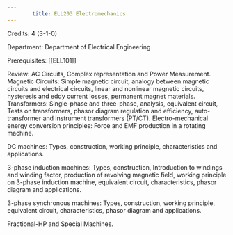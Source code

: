 ```yaml
---
        title: ELL203 Electromechanics
---
```

Credits: 4 (3-1-0)

Department: Department of Electrical Engineering

Prerequisites: [[ELL101]]

Review: AC Circuits, Complex representation and Power Measurement. Magnetic Circuits: Simple magnetic circuit, analogy between magnetic circuits and electrical circuits, linear and nonlinear magnetic circuits, hysteresis and eddy current losses, permanent magnet materials. Transformers: Single-phase and three-phase, analysis, equivalent circuit, Tests on transformers, phasor diagram regulation and efficiency, auto-transformer and instrument transformers (PT/CT). Electro-mechanical energy conversion principles: Force and EMF production in a rotating machine.

DC machines: Types, construction, working principle, characteristics and applications.

3-phase induction machines: Types, construction, Introduction to windings and winding factor, production of revolving magnetic field, working principle on 3-phase induction machine, equivalent circuit, characteristics, phasor diagram and applications.

3-phase synchronous machines: Types, construction, working principle, equivalent circuit, characteristics, phasor diagram and applications.

Fractional-HP and Special Machines.